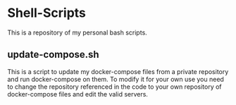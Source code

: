 # Shell-Scripts

This is a repository of my personal bash scripts.

## update-compose.sh

This is a script to update my docker-compose files from a private repository and run docker-compose on them. To modify it for your own use you need to change the repository referenced in the code to your own repository of docker-compose files and edit the valid servers.
